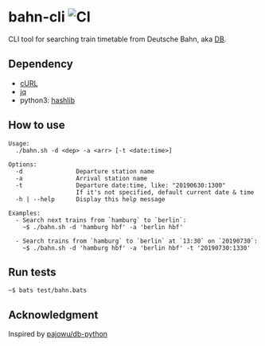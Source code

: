 # bahn-cli ![CI](https://github.com/KevCui/bahn-cli/workflows/CI/badge.svg)

CLI tool for searching train timetable from Deutsche Bahn, aka [DB](https://www.bahn.de/p/view/index.shtml).

## Dependency

- [cURL](https://curl.haxx.se/)
- [jq](https://stedolan.github.io/jq/)
- python3: [hashlib](https://docs.python.org/3/library/hashlib.html)

## How to use

```
Usage:
  ./bahn.sh -d <dep> -a <arr> [-t <date:time>]

Options:
  -d               Departure station name
  -a               Arrival station name
  -t               Departure date:time, like: "20190630:1300"
                   If it's not specified, default current date & time
  -h | --help      Display this help message

Examples:
  - Search next trains from `hamburg` to `berlin`:
    ~$ ./bahn.sh -d 'hamburg hbf' -a 'berlin hbf'

  - Search trains from `hamburg` to `berlin` at `13:30` on `20190730`:
    ~$ ./bahn.sh -d 'hamburg hbf' -a 'berlin hbf' -t '20190730:1330'
```

## Run tests

```
~$ bats test/bahn.bats
```

## Acknowledgment

Inspired by [pajowu/db-python](https://github.com/pajowu/db-python/blob/master/bahn.py)
